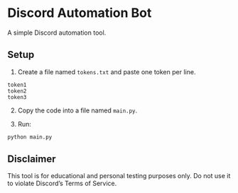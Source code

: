 # Discord Automation Bot

A simple Discord automation tool.

## Setup

1. Create a file named `tokens.txt` and paste one token per line.

```
token1
token2
token3
```

2. Copy the code into a file named `main.py`.

3. Run:

```bash
python main.py
```

## Disclaimer

This tool is for educational and personal testing purposes only.
Do not use it to violate Discord’s Terms of Service.
